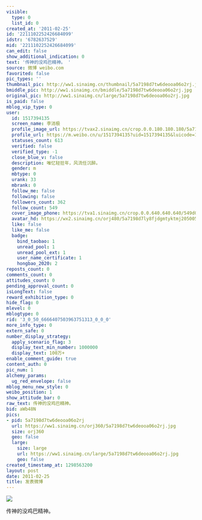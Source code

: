 ```yaml
---
visible:
  type: 0
  list_id: 0
created_at: '2011-02-25'
id: '2211102252426684099'
idstr: '6782637529'
mid: '2211102252426684099'
can_edit: false
show_additional_indication: 0
text: '传神的没鸡巴精神。 '
source: 微博 weibo.com
favorited: false
pic_types: ''
thumbnail_pic: http://ww1.sinaimg.cn/thumbnail/5a7198d7tw6deooa06o2rj.jpg
bmiddle_pic: http://ww1.sinaimg.cn/bmiddle/5a7198d7tw6deooa06o2rj.jpg
original_pic: http://ww1.sinaimg.cn/large/5a7198d7tw6deooa06o2rj.jpg
is_paid: false
mblog_vip_type: 0
user:
  id: 1517394135
  screen_name: 李消极
  profile_image_url: https://tvax2.sinaimg.cn/crop.0.0.180.180.180/5a7198d7ly8fjdgmtyktmj20500500so.jpg?KID=imgbed,tva&Expires=1606400277&ssig=8uctJmRfU4
  profile_url: https://m.weibo.cn/u/1517394135?uid=1517394135&luicode=10000011&lfid=2304131517394135_-_WEIBO_SECOND_PROFILE_WEIBO
  statuses_count: 613
  verified: false
  verified_type: -1
  close_blue_v: false
  description: 唯忆轻狂年，风流任沉醉。
  gender: m
  mbtype: 0
  urank: 33
  mbrank: 0
  follow_me: false
  following: false
  followers_count: 362
  follow_count: 549
  cover_image_phone: https://tva1.sinaimg.cn/crop.0.0.640.640.640/549d0121tw1egm1kjly3jj20hs0hsq4f.jpg
  avatar_hd: https://wx2.sinaimg.cn/orj480/5a7198d7ly8fjdgmtyktmj20500500so.jpg
  like: false
  like_me: false
  badge:
    bind_taobao: 1
    unread_pool: 1
    unread_pool_ext: 1
    user_name_certificate: 1
    hongbao_2020: 2
reposts_count: 0
comments_count: 0
attitudes_count: 0
pending_approval_count: 0
isLongText: false
reward_exhibition_type: 0
hide_flag: 0
mlevel: 0
mblogtype: 0
rid: '3_0_50_6666407503963751313_0_0_0'
more_info_type: 0
extern_safe: 0
number_display_strategy:
  apply_scenario_flag: 3
  display_text_min_number: 1000000
  display_text: 100万+
enable_comment_guide: true
content_auth: 0
pic_num: 1
alchemy_params:
  ug_red_envelope: false
mblog_menu_new_style: 0
weibo_position: 1
show_attitude_bar: 0
raw_text: 传神的没鸡巴精神。 ​​​
bid: aWb48N
pics:
- pid: 5a7198d7tw6deooa06o2rj
  url: https://ww1.sinaimg.cn/orj360/5a7198d7tw6deooa06o2rj.jpg
  size: orj360
  geo: false
  large:
    size: large
    url: https://ww1.sinaimg.cn/large/5a7198d7tw6deooa06o2rj.jpg
    geo: false
created_timestamp_at: 1298563200
layout: post
date: 2011-02-25
title: 发表微博
---
```


![](http://ww1.sinaimg.cn/large/5a7198d7tw6deooa06o2rj.jpg)

传神的没鸡巴精神。 

